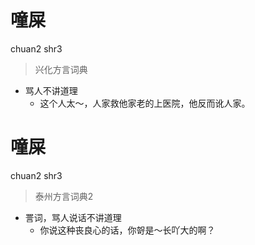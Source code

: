 # 噇屎
chuan2 shr3
> 兴化方言词典
- 骂人不讲道理
  - 这个人太～，人家救他家老的上医院，他反而讹人家。

# 噇屎
chuan2 shr3
> 泰州方言词典2
- 詈词，骂人说话不讲道理
  - 你说这种丧良心的话，你哿是～长吖大的啊？
